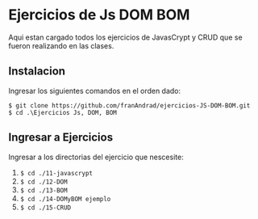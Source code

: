 # Ejercicios de Js DOM BOM

Aqui estan cargado todos los ejercicios de JavasCrypt y CRUD que se fueron realizando en las clases.


## Instalacion 
Ingresar los siguientes comandos en el orden dado:
```
$ git clone https://github.com/franAndrad/ejercicios-JS-DOM-BOM.git
$ cd .\Ejercicios Js, DOM, BOM
```

## Ingresar a Ejercicios

Ingresar a los directorias del ejercicio que nescesite:

1. `$ cd ./11-javascrypt`
2. `$ cd ./12-DOM`
3. `$ cd ./13-BOM`
4. `$ cd ./14-DOMyBOM ejemplo`
5. `$ cd ./15-CRUD`



